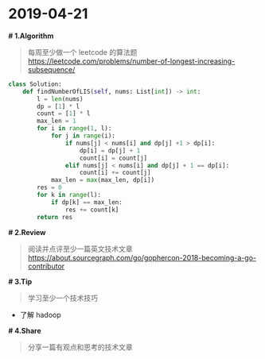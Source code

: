 # 2019-04-21
**# 1.Algorithm**
> 每周至少做一个 leetcode 的算法题  
https://leetcode.com/problems/number-of-longest-increasing-subsequence/

```Python
class Solution:
    def findNumberOfLIS(self, nums: List[int]) -> int:
        l = len(nums)
        dp = [1] * l
        count = [1] * l
        max_len = 1
        for i in range(1, l):
            for j in range(i):
                if nums[j] < nums[i] and dp[j] +1 > dp[i]:
                    dp[i] = dp[j] + 1
                    count[i] = count[j]
                elif nums[j] < nums[i] and dp[j] + 1 == dp[i]:
                    count[i] += count[j]
            max_len = max(max_len, dp[i])
        res = 0
        for k in range(l):
            if dp[k] == max_len:
                res += count[k]
        return res

```

**# 2.Review**
> 阅读并点评至少一篇英文技术文章 
https://about.sourcegraph.com/go/gophercon-2018-becoming-a-go-contributor

**# 3.Tip**
> 学习至少一个技术技巧  
* 了解 hadoop

**# 4.Share**
> 分享一篇有观点和思考的技术文章  

